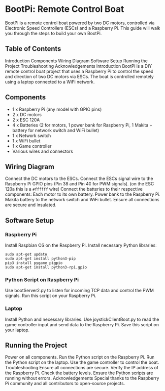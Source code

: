 # BootPi: Remote Control Boat
BootPi is a remote control boat powered by two DC motors, controlled via Electronic Speed Controllers (ESCs) and a Raspberry Pi. This guide will walk you through the steps to build your own BootPi.

## Table of Contents
Introduction
Components
Wiring Diagram
Software Setup
Running the Project
Troubleshooting
Acknowledgements
Introduction
BootPi is a DIY remote control boat project that uses a Raspberry Pi to control the speed and direction of two DC motors via ESCs. The boat is controlled remotely using a laptop connected to a WiFi network.

## Components
+ 1 x Raspberry Pi (any model with GPIO pins)
+ 2 x DC motors
+ 2 x ESC 120A
+ 4 x Batteries (2 for motors, 1 power bank for Raspberry Pi, 1 Makita + battery for network switch and WiFi bullet)
+ 1 x Network switch
+ 1 x WiFi bullet
+ 1 x Game controller
+ Various wires and connectors


## Wiring Diagram
Connect the DC motors to the ESCs.
Connect the ESCs signal wire to the Raspberry Pi GPIO pins (Pin 38 and Pin 40 for PWM signals). (on the ESC 120a this is a `#ffffff` wire)
Connect the batteries to their respective components:
Each motor to its own battery.
Power bank to the Raspberry Pi.
Makita battery to the network switch and WiFi bullet.
Ensure all connections are secure and insulated.

## Software Setup
### Raspberry Pi
Install Raspbian OS on the Raspberry Pi.
Install necessary Python libraries:

```
sudo apt-get update
sudo apt-get install python3-pip
pip3 install pygame pigpio
sudo apt-get install python3-rpi.gpio
```

### Python Script on Raspberry Pi
Use bootServer2.py to listen for incoming TCP data and control the PWM signals. Run this script on your Raspberry Pi.

### Laptop
Install Python and necessary libraries.
Use joystickClientBoot.py to read the game controller input and send data to the Raspberry Pi. Save this script on your laptop.

## Running the Project
Power on all components.
Run the Python script on the Raspberry Pi.
Run the Python script on the laptop.
Use the game controller to control the boat.
Troubleshooting
Ensure all connections are secure.
Verify the IP address of the Raspberry Pi.
Check the battery levels.
Ensure the Python scripts are running without errors.
Acknowledgements
Special thanks to the Raspberry Pi community and all contributors to open-source projects.